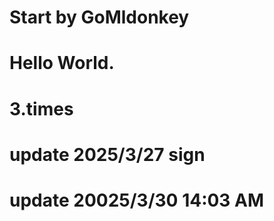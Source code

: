 # Start by GoMldonkey
# Hello World.
# 3.times
# update 2025/3/27 sign
# update 20025/3/30 14:03 AM
